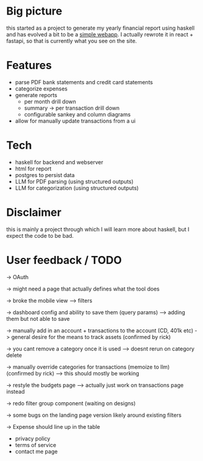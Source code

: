 # Big picture

this started as a project to generate my yearly financial report using haskell
and has evolved a bit to be a [simple webapp](https://myfinancereport.com/).
I actually rewrote it in react + fastapi, so that is currently what you see on the site.

# Features

- parse PDF bank statements and credit card statements
- categorize expenses
- generate reports
  - per month drill down
  - summary -> per transaction drill down
  - configurable sankey and column diagrams
- allow for manually update transactions from a ui

# Tech

- haskell for backend and webserver
- html for report
- postgres to persist data
- LLM for PDF parsing (using structured outputs)
- LLM for categorization (using structured outputs)

# Disclaimer

this is mainly a project through which I will learn more about haskell, but I expect the code to be bad.

# User feedback / TODO


-> OAuth

-> might need a page that actually defines what the tool does


-> broke the mobile view
 --> filters

-> dashboard config and ability to save them (query params)
--> adding them but not able to save

-> manually add in an account + transactions to the account (CD, 401k etc)
-> general desire for the means to track assets (confirmed by rick)

-> you cant remove a category once it is used
--> doesnt rerun on category delete

-> manually override categories for transactions (memoize to llm) (confirmed by rick)
 --> this should mostly be working

-> restyle the budgets page
 --> actually just work on transactions page instead

-> redo filter group component (waiting on designs)

-> some bugs on the landing page version likely around existing filters

-> Expense should line up in the table

- privacy policy
- terms of service
- contact me page



